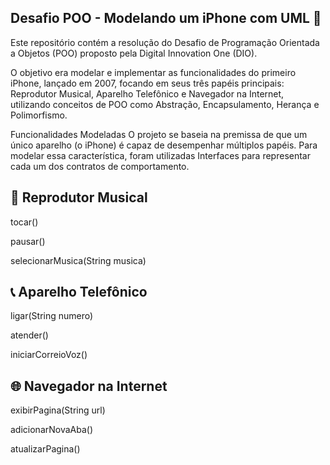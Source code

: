 ## Desafio POO - Modelando um iPhone com UML 📱
Este repositório contém a resolução do Desafio de Programação Orientada a Objetos (POO) proposto pela Digital Innovation One (DIO).

O objetivo era modelar e implementar as funcionalidades do primeiro iPhone, lançado em 2007, focando em seus três papéis principais: Reprodutor Musical, Aparelho Telefônico e Navegador na Internet, utilizando conceitos de POO como Abstração, Encapsulamento, Herança e Polimorfismo.

Funcionalidades Modeladas
O projeto se baseia na premissa de que um único aparelho (o iPhone) é capaz de desempenhar múltiplos papéis. Para modelar essa característica, foram utilizadas Interfaces para representar cada um dos contratos de comportamento.

 ## 🎵 Reprodutor Musical
tocar()

pausar()

selecionarMusica(String musica)

## 📞 Aparelho Telefônico
ligar(String numero)

atender()

iniciarCorreioVoz()

## 🌐 Navegador na Internet
exibirPagina(String url)

adicionarNovaAba()

atualizarPagina()
